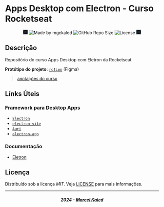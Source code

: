 <!-- markdownlint-disable MD033 -->
<!-- markdownlint-disable MD014 -->

# Apps Desktop com Electron - Curso Rocketseat

<div align="center">
  <img alt="logo electron" src=".github/assets/electron-logo.png" width="3%" />
  <img alt="Made by mgckaled" src="https://img.shields.io/badge/made%20by-mgckaled-darkblue">
  <img alt="GitHub Repo Size" src="https://img.shields.io/github/repo-size/mgckaled/curso-electron_rocketseat">
  <img alt="License" src="https://img.shields.io/static/v1?label=license&message=MIT&color=49AA26&labelColor=000000">
  <img alt="logo electron" src=".github/assets/electron-logo.png" width="3%"/>
</div>

## Descrição

Repositório do curso Apps Desktop com Eletron da Rocketseat

**Protótipo do projeto:** [`rotion`](https://www.figma.com/file/oDWCeuEWPkoSJytDBuTax5/) (Figma)

> [anotações do curso](./.github/docs/notes.md)

## Línks Úteis

### Framework para Desktop Apps

- [`Electron`](https://www.electronjs.org/)
- [`electron-vite`](https://electron-vite.org/)
- [`Auri`](https://tauri.app/)
- [`electron-app`](https://github.com/daltonmenezes/electron-app)

### Documentação

- [Eletron](https://www.electronjs.org/pt/docs/latest/)

## Licença

Distribuído sob a licença *MIT*. Veja [LICENSE](LICENSE) para mais informações.

---

<h5 align="center">
  2024 - <a href="https://github.com/mgckaled/" target="_blanck">Marcel Kaled</a>
</h5>
